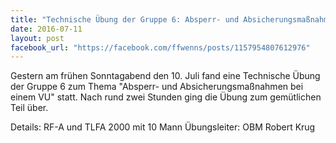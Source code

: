 ```yaml
---
title: "Technische Übung der Gruppe 6: Absperr- und Absicherungsmaßnahmen bei einem Verkehrsunfall"
date: 2016-07-11
layout: post
facebook_url: "https://facebook.com/ffwenns/posts/1157954807612976"
---
```


Gestern am frühen Sonntagabend den 10. Juli fand eine Technische Übung der Gruppe 6 zum Thema "Absperr- und Absicherungsmaßnahmen bei einem VU" statt. Nach rund zwei Stunden ging die Übung zum gemütlichen Teil über. 

Details: RF-A und TLFA 2000 mit 10 Mann 
Übungsleiter: OBM Robert Krug